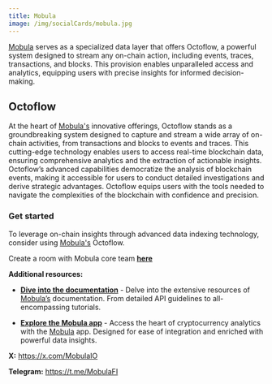 ```yaml
---
title: Mobula
image: /img/socialCards/mobula.jpg
---
```


[Mobula](https://docs.mobula.io) serves as a specialized data layer that offers Octoflow, a powerful system designed to stream any on-chain action, including events, traces, transactions, and blocks. This provision enables unparalleled access and analytics, equipping users with precise insights for informed decision-making.

## Octoflow

At the heart of [Mobula's](https://mobula.io) innovative offerings, Octoflow stands as a groundbreaking system designed to capture and stream a wide array of on-chain activities, from transactions and blocks to events and traces. This cutting-edge technology enables users to access real-time blockchain data, ensuring comprehensive analytics and the extraction of actionable insights. Octoflow’s advanced capabilities democratize the analysis of blockchain events, making it accessible for users to conduct detailed investigations and derive strategic advantages. Octoflow equips users with the tools needed to navigate the complexities of the blockchain with confidence and precision.

### Get started

To leverage on-chain insights through advanced data indexing technology, consider using [Mobula's](https://docs.mobula.io) Octoflow.

Create a room with Mobula core team **[here](https://t.me/MobulaPartnerBot?start=Linea_Docs_Octoflow)**

**Additional resources:**

- **[Dive into the documentation](https://docs.mobula.io)** - Delve into the extensive resources of [Mobula’s](https://docs.mobula.io) documentation. From detailed API guidelines to all-encompassing tutorials.

- **[Explore the Mobula app](https://mobula.io)** - Access the heart of cryptocurrency analytics with the [Mobula](https://mobula.io) app. Designed for ease of integration and enriched with powerful data insights.

**X:** https://x.com/MobulaIO

**Telegram:** https://t.me/MobulaFI
